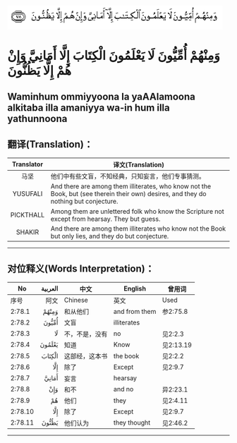 ![002:078](images/002_078.gif)

#  وَمِنْهُمْ أُمِّيُّونَ لَا يَعْلَمُونَ الْكِتَابَ إِلَّا أَمَانِيَّ وَإِنْ هُمْ إِلَّا يَظُنُّونَ 

## Waminhum ommiyyoona la yaAAlamoona alkitaba illa amaniyya wa-in hum illa yathunnoona

## 翻译(Translation)：

| Translator | 译文(Translation)                                            |
| :--------: | ------------------------------------------------------------ |
|    马坚    | 他们中有些文盲，不知经典，只知妄言，他们专事猜测。           |
|  YUSUFALI  | And there are among them illiterates, who know not the Book, but (see therein their own) desires, and they do nothing but conjecture. |
| PICKTHALL  | Among them are unlettered folk who know the Scripture not except from hearsay. They but guess. |
|   SHAKIR   | And there are among them illiterates who know not the Book but only lies, and they do but conjecture. |

---

## 对位释义(Words Interpretation)：

| No      | العربية | 中文           | English       | 曾用词    |
| ------- | ------: | -------------- | ------------- | --------- |
| 序号    |    阿文 | Chinese        | 英文          | Used      |
| 2:78.1  |   وَمِنْهُمْ | 和从他们       | and from them | 参2:75.8  |
| 2:78.2  |   أُمِّيُّونَ | 文盲           | illiterates   |           |
| 2:78.3  |      لَا | 不，不是，没有 | no            | 见2:2.3   |
| 2:78.4  |  يَعْلَمُونَ | 知道           | Know          | 见2:13.19 |
| 2:78.5  |  الْكِتَابَ | 这部经，这本书 | the book      | 见2:2.2   |
| 2:78.6  |     إِلَّا | 除了           | Except        | 见2:9.7   |
| 2:78.7  |   أَمَانِيَّ | 妄言           | hearsay       |           |
| 2:78.8  |     وَإِنْ | 和不           | and no        | 异2:23.1  |
| 2:78.9  |      هُمْ | 他们           | they          | 见2:4.11  |
| 2:78.10 |     إِلَّا | 除了           | Except        | 见2:9.7   |
| 2:78.11 |   يَظُنُّونَ | 他们认为       | they thought  | 见2:46.2  |

---
